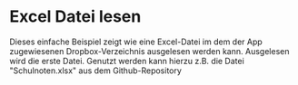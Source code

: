 # Excel Datei lesen
Dieses einfache Beispiel zeigt wie eine Excel-Datei im dem der App zugewiesenen Dropbox-Verzeichnis
ausgelesen werden kann. Ausgelesen wird die erste Datei.
Genutzt werden kann hierzu z.B. die Datei "Schulnoten.xlsx" aus dem Github-Repository
